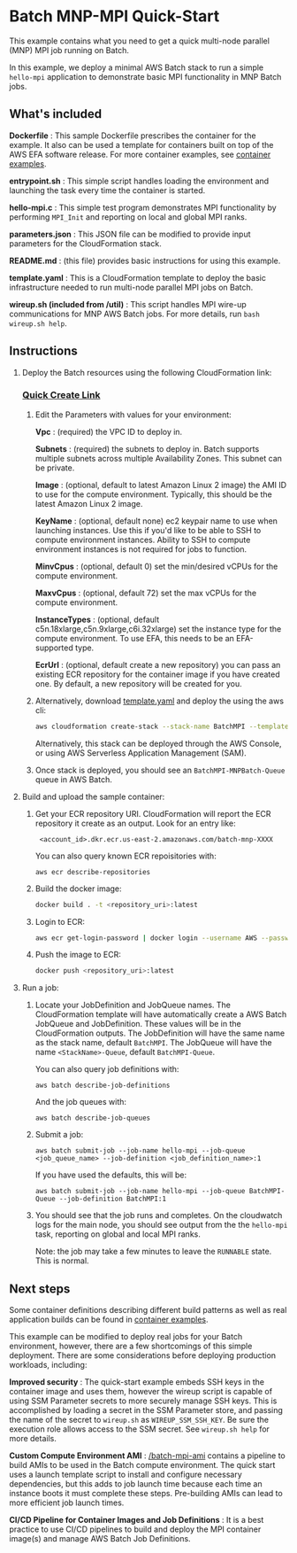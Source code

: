 # Batch MNP-MPI Quick-Start

This example contains what you need to get a quick multi-node parallel (MNP) MPI job running on Batch.

In this example, we deploy a minimal AWS Batch stack to run a simple `hello-mpi` application to demonstrate basic MPI functionality in MNP Batch jobs.  

## What's included

**Dockerfile**
: This sample Dockerfile prescribes the container for the example.  It also can be used a template for containers built on top of the AWS EFA software release.  For more container examples, see [container examples](/containers-examples).

**entrypoint.sh**
: This simple script handles loading the environment and launching the task every time the container is started.

**hello-mpi.c**
: This simple test program demonstrates MPI functionality by performing `MPI_Init` and reporting on local and global MPI ranks.

**parameters.json**
: This JSON file can be modified to provide input parameters for the CloudFormation stack.

**README.md**
: (this file) provides basic instructions for using this example.

**template.yaml**
: This is a CloudFormation template to deploy the basic infrastructure needed to run multi-node parallel MPI jobs on Batch.

**wireup.sh (included from /util)**
: This script handles MPI wire-up communications for MNP AWS Batch jobs.  For more details, run `bash wireup.sh help`.

## Instructions

1. Deploy the Batch resources using the following CloudFormation link:

   ### [Quick Create Link](https://console.aws.amazon.com/cloudformation/home?#/stacks/quickcreate?templateURL=https://aws-hpc-workshops.s3.amazonaws.com/batch-mpi-template.yaml)

   1. Edit the Parameters with values for your environment:

      **Vpc**
      : (required) the VPC ID to deploy in.
      
      **Subnets**
      : (required) the subnets to deploy in. Batch supports multiple subnets across multiple Availability Zones.  This subnet can be private.
      
      **Image**
      : (optional, default to latest Amazon Linux 2 image) the AMI ID to use for the compute environment.  Typically, this should be the latest Amazon Linux 2 image.
      
      **KeyName**
      : (optional, default none) ec2 keypair name to use when launching instances.  Use this if you'd like to be able to SSH to compute environment instances.  Ability to SSH to compute environment instances is not required for jobs to function.
      
      **MinvCpus**
      : (optional, default 0) set the min/desired vCPUs for the compute environment.
      
      **MaxvCpus**
      : (optional, default 72) set the max vCPUs for the compute environment.
      
      **InstanceTypes**
      : (optional, default c5n.18xlarge,c5n.9xlarge,c6i.32xlarge) set the instance type for the compute environment.  To use EFA, this needs to be an EFA-supported type.

      **EcrUrl**
      : (optional, default create a new repository) you can pass an existing ECR repository for the container image if you have created one. By default, a new repository will be created for you.

    2. Alternatively, download [template.yaml](template.yaml) and deploy the using the aws cli:

       ```bash
       aws cloudformation create-stack --stack-name BatchMPI --template-body file://template.yaml --parametes file://parameters.json --capabilities CAPABILITY_NAMED_IAM
       ```
       Alternatively, this stack can be deployed through the AWS Console, or using AWS Serverless Application Management (SAM).

    3. Once stack is deployed, you should see an `BatchMPI-MNPBatch-Queue` queue in AWS Batch.
2. Build and upload the sample container:
   1. Get your ECR repository URI.  CloudFormation will report the ECR repository it create as an output. Look for an entry like:
      ```
       <account_id>.dkr.ecr.us-east-2.amazonaws.com/batch-mnp-XXXX
      ```
      You can also query known ECR repoisitories with:
      ```
      aws ecr describe-repositories
      ```
   2. Build the docker image:
      ```bash
      docker build . -t <repository_uri>:latest
      ```
   3. Login to ECR:
      ```bash
      aws ecr get-login-password | docker login --username AWS --password-stdin <account_id>.dkr.ecr.<region>.amazonaws.com
      ```
   4. Push the image to ECR:
      ```bash
      docker push <repository_uri>:latest
      ```
3. Run a job: 
   1. Locate your JobDefinition and JobQueue names. The CloudFormation template will have automatically create a AWS Batch JobQueue and JobDefinition. These values will be in the CloudFormation outputs.  The JobDefinition will have the same name as the stack name, default `BatchMPI`.  The JobQueue will have the name `<StackName>-Queue`, default `BatchMPI-Queue`.
   
      You can also query job definitions with:
      ```
      aws batch describe-job-definitions
      ```
      And the job queues with:
      ```
      aws batch describe-job-queues
      ```
   2. Submit a job:
      ```
      aws batch submit-job --job-name hello-mpi --job-queue <job_queue_name> --job-definition <job_definition_name>:1
      ```
      If you have used the defaults, this will be:
      ```
      aws batch submit-job --job-name hello-mpi --job-queue BatchMPI-Queue --job-definition BatchMPI:1
      ```

   3. You should see that the job runs and completes.  On the cloudwatch logs for the main node, you should see output from the the `hello-mpi` task, reporting on global and local MPI ranks.

      Note: the job may take a few minutes to leave the `RUNNABLE` state.  This is normal.

## Next steps

Some container definitions describing different build patterns as well as real application builds can be found in [container examples](/container-examples).

This example can be modified to deploy real jobs for your Batch environment, however, there are a few shortcomings of this simple deployment. There are some considerations before deploying production workloads, including: 

**Improved security**
:  The quick-start example embeds SSH keys in the container image and uses them, however the wireup script is capable of using SSM Parameter secrets to more securely manage SSH keys. This is accomplished by loading a secret in the SSM Parameter store, and passing the name of the secret to `wireup.sh` as `WIREUP_SSM_SSH_KEY`.  Be sure the execution role allows access to the SSM secret.  See `wireup.sh help` for more details.

**Custom Compute Environment AMI**
: [/batch-mpi-ami](/batch-mpi-ami) contains a pipeline to build AMIs to be used in the Batch compute environment.  The quick start uses a launch template script to install and configure necessary dependencies, but this adds to job launch time because each time an instance boots it must complete these steps.  Pre-building AMIs can lead to more efficient job launch times.

**CI/CD Pipeline for Container Images and Job Definitions**
: It is a best practice to use CI/CD pipelines to build and deploy the MPI container image(s) and manage AWS Batch Job Definitions.
